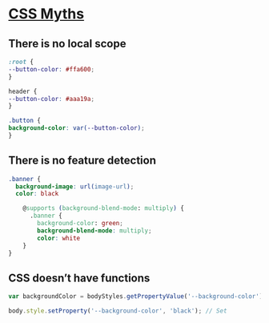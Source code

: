 # [CSS Myths](https://medium.com/surviving-css/css-myths-6b7c159795aa)

## There is no local scope

```css
:root {
--button-color: #ffa600;
}

header {
--button-color: #aaa19a;
}

.button {
background-color: var(--button-color);
}
```

## There is no feature detection

```css
.banner {
  background-image: url(image-url);
  color: black

    @supports (background-blend-mode: multiply) {
      .banner {
        background-color: green;
        background-blend-mode: multiply;
        color: white
    }
}
```

## CSS doesn’t have functions

```javascript
var backgroundColor = bodyStyles.getPropertyValue('--background-color'); // Retrieve

body.style.setProperty('--background-color', 'black'); // Set
```
